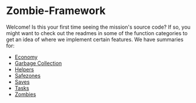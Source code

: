# Zombie-Framework

Welcome! Is this your first time seeing the mission's source code?
If so, you might want to check out the readmes in some of the function
categories to get an idea of where we implement certain features.
We have summaries for:

- [Economy](Functions/Economy/)
- [Garbage Collection](Functions/GC/)
- [Helpers](Functions/Helpers/)
- [Safezones](Functions/Safezones/)
- [Saves](Functions/Saves/)
- [Tasks](Functions/Tasks/)
- [Zombies](Functions/Zombies/)
